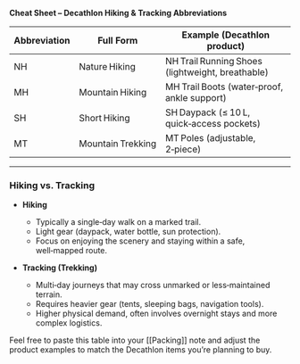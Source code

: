 **Cheat Sheet – Decathlon Hiking & Tracking Abbreviations**

| Abbreviation | Full Form          | Example (Decathlon product)                     |
|--------------|--------------------|-----------------------------------------------|
| NH           | Nature Hiking      | NH Trail Running Shoes (lightweight, breathable) |
| MH           | Mountain Hiking    | MH Trail Boots (water‑proof, ankle support)   |
| SH           | Short Hiking       | SH Daypack (≤ 10 L, quick‑access pockets)    |
| MT           | Mountain Trekking  | MT Poles (adjustable, 2‑piece)                |

---

### Hiking vs. Tracking

- **Hiking**  
  - Typically a single‑day walk on a marked trail.  
  - Light gear (daypack, water bottle, sun protection).  
  - Focus on enjoying the scenery and staying within a safe, well‑mapped route.

- **Tracking (Trekking)**  
  - Multi‑day journeys that may cross unmarked or less‑maintained terrain.  
  - Requires heavier gear (tents, sleeping bags, navigation tools).  
  - Higher physical demand, often involves overnight stays and more complex logistics.

Feel free to paste this table into your [[Packing]] note and adjust the product examples to match the Decathlon items you’re planning to buy.